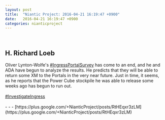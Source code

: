 ```yaml
---
layout: post
title:  "Niantic Project: 2016-04-21 16:19:47 +0900"
date:   2016-04-21 16:19:47 +0900
categories: nianticproject
---
```

<div class="shared"><br /><h2>H. Richard Loeb</h2>Oliver Lynton-Wolfe's <a rel="nofollow" class="ot-hashtag" href="https://plus.google.com/s/%23IngressPortalSurvey">#IngressPortalSurvey</a> has come to an end, and he and ADA have begun to analyze the results. He predicts that they will be able to return some XM to the Portals in the very near future. Just in time, it seems, as he reports that the Power Cube stockpile he was able to release some weeks ago has begun to run out.<br /><br /><a rel="nofollow" class="ot-hashtag" href="https://plus.google.com/s/%23InvestigateIngress">#InvestigateIngress</a><br /><br /></div>
- - -
[https://plus.google.com/+NianticProject/posts/RtHEqxr3zLM](https://plus.google.com/+NianticProject/posts/RtHEqxr3zLM)
